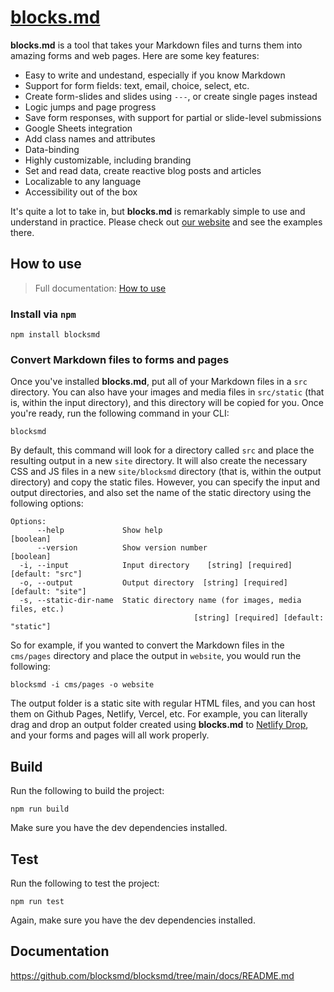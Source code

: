 # [blocks.md](https://blocks.md)

**blocks.md** is a tool that takes your Markdown files and turns them into amazing forms and web pages. Here are some key features:

- Easy to write and undestand, especially if you know Markdown
- Support for form fields: text, email, choice, select, etc.
- Create form-slides and slides using `---`, or create single pages instead
- Logic jumps and page progress
- Save form responses, with support for partial or slide-level submissions
- Google Sheets integration
- Add class names and attributes
- Data-binding
- Highly customizable, including branding
- Set and read data, create reactive blog posts and articles
- Localizable to any language
- Accessibility out of the box

It's quite a lot to take in, but **blocks.md** is remarkably simple to use and understand in practice. Please check out [our website](https://blocks.md) and see the examples there.

## How to use

> Full documentation: [How to use](https://github.com/blocksmd/blocksmd/blob/main/docs/how-to-use.md)

### Install via `npm`

```
npm install blocksmd
```

### Convert Markdown files to forms and pages

Once you've installed **blocks.md**, put all of your Markdown files in a `src` directory. You can also have your images and media files in `src/static` (that is, within the input directory), and this directory will be copied for you. Once you're ready, run the following command in your CLI:

```
blocksmd
```

By default, this command will look for a directory called `src` and place the resulting output in a new `site` directory. It will also create the necessary CSS and JS files in a new `site/blocksmd` directory (that is, within the output directory) and copy the static files. However, you can specify the input and output directories, and also set the name of the static directory using the following options:

```
Options:
      --help             Show help                                     [boolean]
      --version          Show version number                           [boolean]
  -i, --input            Input directory    [string] [required] [default: "src"]
  -o, --output           Output directory  [string] [required] [default: "site"]
  -s, --static-dir-name  Static directory name (for images, media files, etc.)
                                         [string] [required] [default: "static"]
```

So for example, if you wanted to convert the Markdown files in the `cms/pages` directory and place the output in `website`, you would run the following:

```
blocksmd -i cms/pages -o website
```

The output folder is a static site with regular HTML files, and you can host them on Github Pages, Netlify, Vercel, etc. For example, you can literally drag and drop an output folder created using **blocks.md** to [Netlify Drop](https://app.netlify.com/drop), and your forms and pages will all work properly.

## Build

Run the following to build the project:

```
npm run build
```

Make sure you have the dev dependencies installed.

## Test

Run the following to test the project:

```
npm run test
```

Again, make sure you have the dev dependencies installed.

## Documentation

https://github.com/blocksmd/blocksmd/tree/main/docs/README.md
